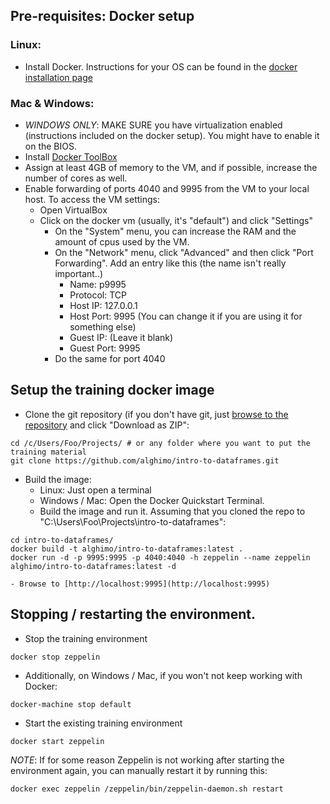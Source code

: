 ## Pre-requisites: Docker setup

### Linux:
- Install Docker. Instructions for your OS can be found in the [docker installation page](https://docs.docker.com/engine/installation/)

### Mac & Windows:
- *WINDOWS ONLY*: MAKE SURE you have virtualization enabled (instructions included on the docker setup). You might have to enable it on the BIOS.
- Install [Docker ToolBox](https://www.docker.com/products/docker-toolbox)
- Assign at least 4GB of memory to the VM, and if possible, increase the number of cores as well.
- Enable forwarding of ports 4040 and 9995 from the VM to your local host. To access the VM settings:
    - Open VirtualBox
    - Click on the docker vm (usually, it's "default") and click "Settings"
        - On the "System" menu, you can increase the RAM and the amount of cpus used by the VM.
        - On the "Network" menu, click "Advanced" and then click "Port Forwarding". Add an entry like this (the name isn't really important..)
            - Name: p9995
            - Protocol: TCP
            - Host IP: 127.0.0.1
            - Host Port: 9995 (You can change it if you are using it for something else)
            - Guest IP: (Leave it blank)
            - Guest Port: 9995
        - Do the same for port 4040

## Setup the training docker image

- Clone the git repository (if you don't have git, just [browse to the repository](https://github.com/alghimo/intro-to-dataframes) and click "Download as ZIP":
```
cd /c/Users/Foo/Projects/ # or any folder where you want to put the training material
git clone https://github.com/alghimo/intro-to-dataframes.git
```

- Build the image:
    - Linux: Just open a terminal
    - Windows / Mac: Open the Docker Quickstart Terminal.
    - Build the image and run it. Assuming that you cloned the repo to "C:\Users\Foo\Projects\intro-to-dataframes":
```
cd intro-to-dataframes/
docker build -t alghimo/intro-to-dataframes:latest .
docker run -d -p 9995:9995 -p 4040:4040 -h zeppelin --name zeppelin alghimo/intro-to-dataframes:latest -d
```

    - Browse to [http://localhost:9995](http://localhost:9995)

## Stopping / restarting the environment.

- Stop the training environment
```
docker stop zeppelin
```
- Additionally, on Windows / Mac, if you won't not keep working with Docker:
```
docker-machine stop default
```

- Start the existing training environment
```
docker start zeppelin
```
*NOTE*: If for some reason Zeppelin is not working after starting the environment again, you can manually restart it by running this:
```
docker exec zeppelin /zeppelin/bin/zeppelin-daemon.sh restart
```
